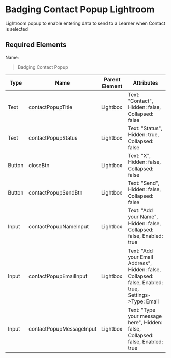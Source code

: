 # Badging Contact Popup Lightroom
Lightroom popup to enable entering data to send to a Learner when Contact is selected

## Required Elements
Name:
> Badging Contact Popup

| Type                 | Name                       | Parent Element    | Attributes                                        |
|----------------------|----------------------------|-------------------|--------------------------------|
| Text                 | contactPopupTitle          | Lightbox          | Text: "Contact", Hidden: false, Collapsed: false |
| Text                 | contactPopupStatus         | Lightbox          | Text: "Status", Hidden: true, Collapsed: false |
| Button               | closeBtn                   | Lightbox          | Text: "X", Hidden: false, Collapsed: false |
| Button               | contactPopupSendBtn        | Lightbox          | Text: "Send", Hidden: false, Collapsed: false |
| Input                | contactPopupNameInput      | Lightbox          | Text: "Add your Name", Hidden: false, Collapsed: false, Enabled: true |
| Input                | contactPopupEmailInput     | Lightbox          | Text: "Add your Email Address", Hidden: false, Collapsed: false, Enabled: true, Settings->Type: Email |
| Input                | contactPopupMessageInput   | Lightbox          | Text: "Type your message here", Hidden: false, Collapsed: false, Enabled: true |
